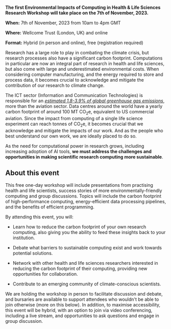 
__The first Environmental Impacts of Computing in Health & Life Sciences
Research Workshop will take place on the 7th of November, 2023.__

**When:** 7th of November, 2023 from 10am to 4pm GMT

**Where:** Wellcome Trust (London, UK) and online

**Format:** Hybrid (in person and online), free (registration required)

Research has a large role to play in combating the climate crisis, but research
processes also have a significant carbon footprint. Computations in particular
are now an integral part of research in health and life sciences, but also come
with large and underestimated environmental costs. When considering computer
manufacturing, and the energy required to store and process data, it becomes
crucial to acknowledge and mitigate the contribution of our research to climate
change. 

The ICT sector (Information and Communication Technologies) is
responsible for an [*estimated 1.8-3.9% of global greenhouse gas
emissions*](https://doi.org/10.1016/j.patter.2021.100340), more than the
aviation sector. Data centres around the world have a yearly carbon footprint of
around 100 MT CO<sub>2</sub>e, equivalent to US commercial aviation. Since
the impact from computing of a single life science experiment can reach tonnes
of CO<sub>2</sub>e, it becomes crucial that we acknowledge and mitigate the
impacts of our work. And as the people who best understand our own work, we are
ideally placed to do so. 

As the need for computational power in research grows, including increasing
adoption of AI tools, **we must address the challenges and opportunities in making
scientific research computing more sustainable**.

## About this event

This free one-day workshop will include presentations from practising health and
life scientists, success stories of more environmentally-friendly computing and
group discussions. Topics will include the carbon footprint of
high-performance computing, energy-efficient data processing pipelines, and the
benefits of efficient programming.

By attending this event, you will:

- Learn how to reduce the carbon footprint of your own research computing, also
giving you the ability to feed these insights back to your institution.

- Debate what barriers to sustainable computing exist and work towards
potential solutions.

- Network with other health and life sciences researchers interested in
reducing the carbon footprint of their computing, providing new opportunities
for collaboration.

- Contribute to an emerging community of climate-conscious scientists.

We are holding the workshop in person to facilitate discussion and debate, and
bursaries are available to support attendees who wouldn't be able to join
otherwise (more on this below).
In addition, to maximise accessibility, this event will be hybrid, with an option to
join via video conferencing, including a live stream, and opportunities to ask
questions and engage in group discussion.

